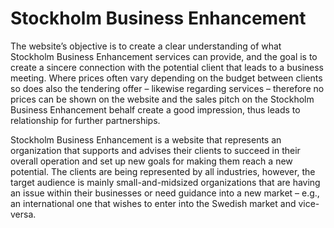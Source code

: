 # Stockholm Business Enhancement

The website’s objective is to create a clear understanding of what Stockholm Business Enhancement services can provide, and the goal is to create a sincere connection with the potential client that leads to a business meeting. Where prices often vary depending on the budget between clients so does also the tendering offer – likewise regarding services – therefore no prices can be shown on the website and the sales pitch on the Stockholm Business Enhancement behalf create a good impression, thus leads to relationship for further partnerships. 

Stockholm Business Enhancement is a website that represents an organization that supports and advises their clients to succeed in their overall operation and set up new goals for making them reach a new potential. The clients are being represented by all industries, however, the target audience is mainly small-and-midsized organizations that are having an issue within their businesses or need guidance into a new market – e.g., an international one that wishes to enter into the Swedish market and vice-versa. 
 


